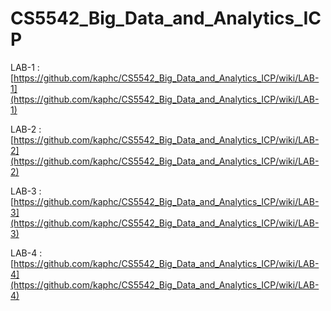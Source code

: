 # CS5542_Big_Data_and_Analytics_ICP

LAB-1 : [https://github.com/kaphc/CS5542_Big_Data_and_Analytics_ICP/wiki/LAB-1](https://github.com/kaphc/CS5542_Big_Data_and_Analytics_ICP/wiki/LAB-1)

LAB-2 : [https://github.com/kaphc/CS5542_Big_Data_and_Analytics_ICP/wiki/LAB-2](https://github.com/kaphc/CS5542_Big_Data_and_Analytics_ICP/wiki/LAB-2)

LAB-3 : [https://github.com/kaphc/CS5542_Big_Data_and_Analytics_ICP/wiki/LAB-3](https://github.com/kaphc/CS5542_Big_Data_and_Analytics_ICP/wiki/LAB-3)

LAB-4 : [https://github.com/kaphc/CS5542_Big_Data_and_Analytics_ICP/wiki/LAB-4](https://github.com/kaphc/CS5542_Big_Data_and_Analytics_ICP/wiki/LAB-4)
